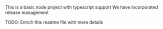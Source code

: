 This is a basic node project with typescript support
We have incorporated release management

TODO: Enrich this readme file with more details
